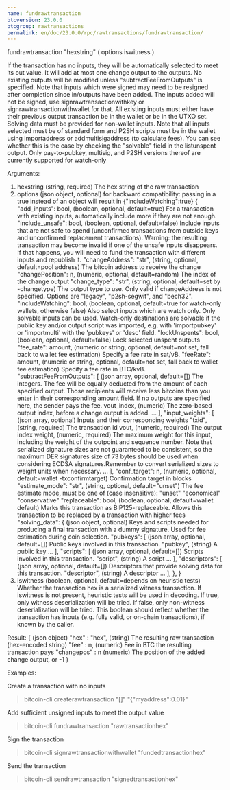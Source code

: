 ```yaml
---
name: fundrawtransaction
btcversion: 23.0.0
btcgroup: rawtransactions
permalink: en/doc/23.0.0/rpc/rawtransactions/fundrawtransaction/
---
```


fundrawtransaction "hexstring" ( options iswitness )

If the transaction has no inputs, they will be automatically selected to meet its out value.
It will add at most one change output to the outputs.
No existing outputs will be modified unless "subtractFeeFromOutputs" is specified.
Note that inputs which were signed may need to be resigned after completion since in/outputs have been added.
The inputs added will not be signed, use signrawtransactionwithkey
or signrawtransactionwithwallet for that.
All existing inputs must either have their previous output transaction be in the wallet
or be in the UTXO set. Solving data must be provided for non-wallet inputs.
Note that all inputs selected must be of standard form and P2SH scripts must be
in the wallet using importaddress or addmultisigaddress (to calculate fees).
You can see whether this is the case by checking the "solvable" field in the listunspent output.
Only pay-to-pubkey, multisig, and P2SH versions thereof are currently supported for watch-only

Arguments:
1. hexstring                          (string, required) The hex string of the raw transaction
2. options                            (json object, optional) for backward compatibility: passing in a true instead of an object will result in {"includeWatching":true}
     {
       "add_inputs": bool,            (boolean, optional, default=true) For a transaction with existing inputs, automatically include more if they are not enough.
       "include_unsafe": bool,        (boolean, optional, default=false) Include inputs that are not safe to spend (unconfirmed transactions from outside keys and unconfirmed replacement transactions).
                                      Warning: the resulting transaction may become invalid if one of the unsafe inputs disappears.
                                      If that happens, you will need to fund the transaction with different inputs and republish it.
       "changeAddress": "str",        (string, optional, default=pool address) The bitcoin address to receive the change
       "changePosition": n,           (numeric, optional, default=random) The index of the change output
       "change_type": "str",          (string, optional, default=set by -changetype) The output type to use. Only valid if changeAddress is not specified. Options are "legacy", "p2sh-segwit", and "bech32".
       "includeWatching": bool,       (boolean, optional, default=true for watch-only wallets, otherwise false) Also select inputs which are watch only.
                                      Only solvable inputs can be used. Watch-only destinations are solvable if the public key and/or output script was imported,
                                      e.g. with 'importpubkey' or 'importmulti' with the 'pubkeys' or 'desc' field.
       "lockUnspents": bool,          (boolean, optional, default=false) Lock selected unspent outputs
       "fee_rate": amount,            (numeric or string, optional, default=not set, fall back to wallet fee estimation) Specify a fee rate in sat/vB.
       "feeRate": amount,             (numeric or string, optional, default=not set, fall back to wallet fee estimation) Specify a fee rate in BTC/kvB.
       "subtractFeeFromOutputs": [    (json array, optional, default=[]) The integers.
                                      The fee will be equally deducted from the amount of each specified output.
                                      Those recipients will receive less bitcoins than you enter in their corresponding amount field.
                                      If no outputs are specified here, the sender pays the fee.
         vout_index,                  (numeric) The zero-based output index, before a change output is added.
         ...
       ],
       "input_weights": [             (json array, optional) Inputs and their corresponding weights
         "txid",                      (string, required) The transaction id
         vout,                        (numeric, required) The output index
         weight,                      (numeric, required) The maximum weight for this input, including the weight of the outpoint and sequence number. Note that serialized signature sizes are not guaranteed to be consistent, so the maximum DER signatures size of 73 bytes should be used when considering ECDSA signatures.Remember to convert serialized sizes to weight units when necessary.
         ...
       ],
       "conf_target": n,              (numeric, optional, default=wallet -txconfirmtarget) Confirmation target in blocks
       "estimate_mode": "str",        (string, optional, default="unset") The fee estimate mode, must be one of (case insensitive):
                                      "unset"
                                      "economical"
                                      "conservative"
       "replaceable": bool,           (boolean, optional, default=wallet default) Marks this transaction as BIP125-replaceable.
                                      Allows this transaction to be replaced by a transaction with higher fees
       "solving_data": {              (json object, optional) Keys and scripts needed for producing a final transaction with a dummy signature.
                                      Used for fee estimation during coin selection.
         "pubkeys": [                 (json array, optional, default=[]) Public keys involved in this transaction.
           "pubkey",                  (string) A public key
           ...
         ],
         "scripts": [                 (json array, optional, default=[]) Scripts involved in this transaction.
           "script",                  (string) A script
           ...
         ],
         "descriptors": [             (json array, optional, default=[]) Descriptors that provide solving data for this transaction.
           "descriptor",              (string) A descriptor
           ...
         ],
       },
     }
3. iswitness                          (boolean, optional, default=depends on heuristic tests) Whether the transaction hex is a serialized witness transaction.
                                      If iswitness is not present, heuristic tests will be used in decoding.
                                      If true, only witness deserialization will be tried.
                                      If false, only non-witness deserialization will be tried.
                                      This boolean should reflect whether the transaction has inputs
                                      (e.g. fully valid, or on-chain transactions), if known by the caller.

Result:
{                     (json object)
  "hex" : "hex",      (string) The resulting raw transaction (hex-encoded string)
  "fee" : n,          (numeric) Fee in BTC the resulting transaction pays
  "changepos" : n     (numeric) The position of the added change output, or -1
}

Examples:

Create a transaction with no inputs
> bitcoin-cli createrawtransaction "[]" "{\"myaddress\":0.01}"

Add sufficient unsigned inputs to meet the output value
> bitcoin-cli fundrawtransaction "rawtransactionhex"

Sign the transaction
> bitcoin-cli signrawtransactionwithwallet "fundedtransactionhex"

Send the transaction
> bitcoin-cli sendrawtransaction "signedtransactionhex"


